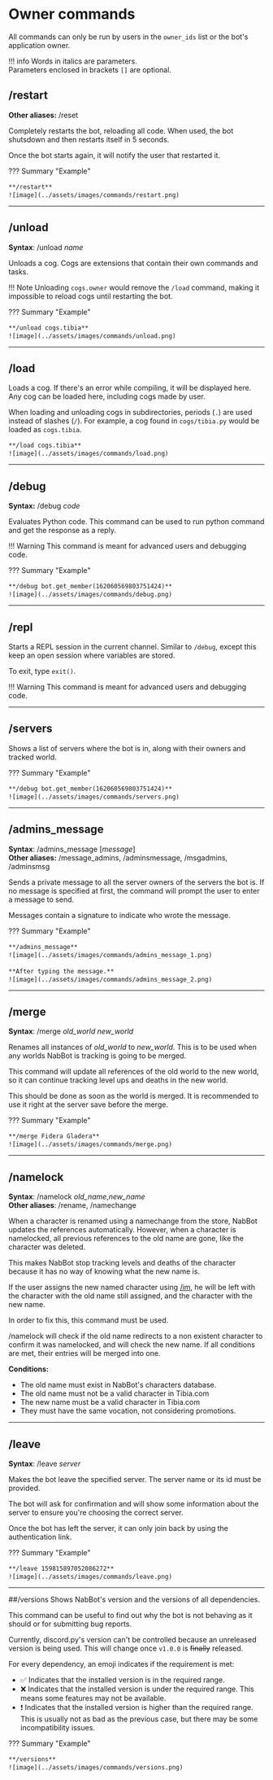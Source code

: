 # Owner commands

All commands can only be run by users in the `owner_ids` list or the bot's application owner.

!!! info
    Words in italics are parameters.  
    Parameters enclosed in brackets `[]` are optional.

## /restart
**Other aliases:** /reset

Completely restarts the bot, reloading all code. When used, the bot shutsdown and then restarts itself in 5 seconds.

Once the bot starts again, it will notify the user that restarted it.

??? Summary "Example"

    **/restart**  
    ![image](../assets/images/commands/restart.png)

----

## /unload
**Syntax**: /unload *name*

Unloads a cog. Cogs are extensions that contain their own commands and tasks.

!!! Note
    Unloading `cogs.owner` would remove the `/load` command, making it impossible to reload cogs until restarting the bot.

??? Summary "Example"

    **/unload cogs.tibia**  
    ![image](../assets/images/commands/unload.png)

----


## /load

Loads a cog. If there's an error while compiling, it will be displayed here.
Any cog can be loaded here, including cogs made by user.

When loading and unloading cogs in subdirectories, periods (`.`) are used instead of slashes (`/`).
For example, a cog found in `cogs/tibia.py` would be loaded as `cogs.tibia`.



    **/load cogs.tibia**  
    ![image](../assets/images/commands/load.png)

----

## /debug
**Syntax:** /debug *code*

Evaluates Python code. This command can be used to run python command and get the response as a reply.

!!! Warning
    This command is meant for advanced users and debugging code.

??? Summary "Example"

    **/debug bot.get_member(162060569803751424)**  
    ![image](../assets/images/commands/debug.png)

----

## /repl

Starts a REPL session in the current channel.
Similar to `/debug`, except this keep an open session where variables are stored.

To exit, type ``exit()``.

!!! Warning
    This command is meant for advanced users and debugging code.

----

## /servers

Shows a list of servers where the bot is in, along with their owners and tracked world.

??? Summary "Example"

    **/debug bot.get_member(162060569803751424)**  
    ![image](../assets/images/commands/servers.png)

----

## /admins_message
**Syntax**: /admins_message [*message*]  
**Other aliases:** /message_admins, /adminsmessage, /msgadmins, /adminsmsg

Sends a private message to all the server owners of the servers the bot is.
If no message is specified at first, the command will prompt the user to enter a message to send.

Messages contain a signature to indicate who wrote the message.
    
??? Summary "Example"

    **/admins_message**  
    ![image](../assets/images/commands/admins_message_1.png)
    
    **After typing the message.**  
    ![image](../assets/images/commands/admins_message_2.png)

----

## /merge
**Syntax**: /merge *old_world new_world*

Renames all instances of *old_world* to *new_world*. This is to be used when any worlds NabBot is tracking is going to be merged.

This command will update all references of the old world to the new world, so it can continue tracking level ups and deaths in the new world.

This should be done as soon as the world is merged. It is recommended to use it right at the server save before the merge.

??? Summary "Example"

    **/merge Fidera Gladera**  
    ![image](../assets/images/commands/merge.png)
    
----

## /namelock
**Syntax**: /namelock *old_name*,*new_name*  
**Other aliases**: /rename, /namechange

When a character is renamed using a namechange from the store, NabBot updates the references automatically.
However, when a character is namelocked, all previous references to the old name are gone, like the character was deleted.

This makes NabBot stop tracking levels and deaths of the character because it has no way of knowing what the new name is.

If the user assigns the new named character using [/im](tracking.md#im), he will be left with the character with the old name still assigned, and the character with the new name.

In order to fix this, this command must be used.

/namelock will check if the old name redirects to a non existent character to confirm it was namelocked, and will check the new name.
If all conditions are met, their entries will be merged into one.

**Conditions:**

- The old name must exist in NabBot's characters database.
- The old name must not be a valid character in Tibia.com
- The new name must be a valid character in Tibia.com
- They must have the same vocation, not considering promotions.

----

## /leave
**Syntax**: /leave *server*

Makes the bot leave the specified server. The server name or its id must be provided.

The bot will ask for confirmation and will show some information about the server to ensure you're choosing the correct server.

Once the bot has left the server, it can only join back by using the authentication link.

??? Summary "Example"

    **/leave 159815897052086272**  
    ![image](../assets/images/commands/leave.png)
    
----

##/versions
Shows NabBot's version and the versions of all dependencies.

This command can be useful to find out why the bot is not behaving as it should or for submitting bug reports.

Currently, discord.py's version can't be controlled because an unreleased version is being used.
This will change once `v1.0.0` is ~~finally~~ released.

For every dependency, an emoji indicates if the requirement is met:

- ✅ Indicates that the installed version is in the required range.
- ❌ Indicates that the installed version is under the required range. This means some features may not be available.
- ❗ Indicates that the installed version is higher than the required range.
  This is usually not as bad as the previous case, but there may be some incompatibility issues.

??? Summary "Example"

    **/versions**  
    ![image](../assets/images/commands/versions.png)